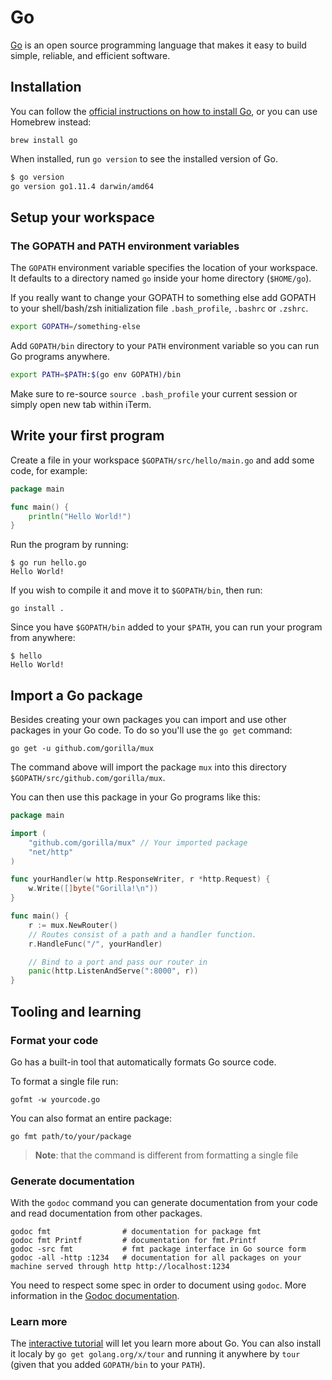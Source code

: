 # Go

[Go](https://golang.org) is an open source programming language that makes it easy to build simple, reliable, and efficient software.

## Installation

You can follow the [official instructions on how to install Go](https://golang.org/doc/install), or you can use Homebrew instead:

    brew install go

When installed, run `go version` to see the installed version of Go.

```sh
$ go version
go version go1.11.4 darwin/amd64
```

## Setup your workspace

### The GOPATH and PATH environment variables

The `GOPATH` environment variable specifies the location of your workspace. It defaults to a directory named `go` inside your home directory (`$HOME/go`).

If you really want to change your GOPATH to something else add GOPATH to your shell/bash/zsh initialization file `.bash_profile`, `.bashrc` or `.zshrc`.

```sh
export GOPATH=/something-else
```

Add `GOPATH/bin` directory to your `PATH` environment variable so you can run Go programs anywhere.

```sh
export PATH=$PATH:$(go env GOPATH)/bin
```

Make sure to re-source `source .bash_profile` your current session or simply open new tab within iTerm.

## Write your first program

Create a file in your workspace `$GOPATH/src/hello/main.go` and add some code, for example:

```go
package main

func main() {
    println("Hello World!")
}
```

Run the program by running:

    $ go run hello.go
    Hello World!

If you wish to compile it and move it to `$GOPATH/bin`, then run:

    go install .

Since you have `$GOPATH/bin` added to your `$PATH`, you can run your program from anywhere:

    $ hello
    Hello World!

## Import a Go package

Besides creating your own packages you can import and use other packages in your Go code. To do so you'll use the `go get` command:

    go get -u github.com/gorilla/mux

The command above will import the package `mux` into this directory `$GOPATH/src/github.com/gorilla/mux`.

You can then use this package in your Go programs like this:

```go
package main

import (
    "github.com/gorilla/mux" // Your imported package
    "net/http"
)

func yourHandler(w http.ResponseWriter, r *http.Request) {
    w.Write([]byte("Gorilla!\n"))
}

func main() {
    r := mux.NewRouter()
    // Routes consist of a path and a handler function.
    r.HandleFunc("/", yourHandler)

    // Bind to a port and pass our router in
    panic(http.ListenAndServe(":8000", r))
}
```

## Tooling and learning

### Format your code

Go has a built-in tool that automatically formats Go source code.

To format a single file run:

    gofmt -w yourcode.go

You can also format an entire package:

    go fmt path/to/your/package

> **Note**: that the command is different from formatting a single file

### Generate documentation

With the `godoc` command you can generate documentation from your code and read documentation from other packages.

    godoc fmt                # documentation for package fmt
    godoc fmt Printf         # documentation for fmt.Printf
    godoc -src fmt           # fmt package interface in Go source form
    godoc -all -http :1234   # documentation for all packages on your machine served through http http://localhost:1234

You need to respect some spec in order to document using `godoc`. More information in the [Godoc documentation](https://blog.golang.org/godoc-documenting-go-code).

### Learn more

The [interactive tutorial](https://tour.golang.org/) will let you learn more about Go. You can also install it localy by `go get golang.org/x/tour` and running it anywhere by `tour` (given that you added `GOPATH/bin` to your `PATH`).
